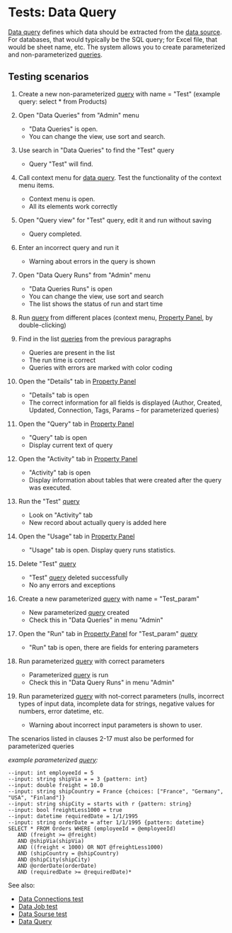 <!-- TITLE: Tests: Data query -->
<!-- SUBTITLE: -->

# Tests: Data Query

[Data query](data-query.md) defines which data should be extracted from the 
[data source](data-connection.md#connectors).
For databases, that would typically be the SQL query; for Excel file, that would be sheet name, etc.
The system allows you to create parameterized and non-parameterized [queries](data-query.md).

## Testing scenarios

1. Create a new non-parameterized [query](data-query.md)  with name = "Test" 
(example query: select * from Products)

1. Open "Data Queries" from "Admin" menu
   * "Data Queries" is open. 
   * You can change the view, use sort and search.

1. Use search in "Data Queries" to find the "Test" query
   * Query "Test" will find.

1. Call context menu for [data query](data-query.md). Test the functionality of the context menu items.
   * Context menu is open. 
   * All its elements work correctly

1. Open "Query view" for "Test" query, edit it and run without saving
   * Query completed.

1. Enter an incorrect query and run it
   * Warning about errors in the query is shown

1. Open "Data Query Runs" from "Admin" menu
   * "Data Queries Runs" is open
   * You can change the view, use sort and search
   * The list shows the status of run and start time

1. Run [query](data-query.md) from different places (context menu, [Property Panel](../overview/navigation.md#properties), by double-clicking)

1. Find in the list [queries](data-query.md) from the previous paragraphs
   * Queries are present in the list 
   * The run time is correct
   * Queries with errors are marked with color coding

1. Open the "Details" tab in [Property Panel](../overview/navigation.md#properties)
   * "Details" tab is open
   * The correct information for all fields is displayed (Author, Created, Updated, Connection, Tags, Params – for parameterized queries)

1. Open the "Query" tab in [Property Panel](../overview/navigation.md#properties)
   * "Query" tab is open
   * Display current text of query

1. Open the "Activity" tab in [Property Panel](../overview/navigation.md#properties)
   * "Activity" tab is open
   * Display information about tables that were created after the query was executed.
      
1. Run the "Test" [query](data-query.md)
   * Look on "Activity" tab
   * New record about actually query is added here

1. Open the "Usage" tab in [Property Panel](../overview/navigation.md#properties)
   * "Usage" tab is open. Display query runs statistics.

1. Delete "Test" [query](data-query.md) 
   * "Test" [query](data-query.md) deleted successfully
   * No any errors and exceptions

1. Create a new parameterized [query](data-query.md)  with name = "Test_param"
   * New parameterized [query](data-query.md) created
   * Check this in "Data Queries" in menu "Admin"

1. Open the "Run" tab in [Property Panel](../overview/navigation.md#properties) for "Test_param" [query](data-query.md)
   * "Run" tab is open, there are fields for entering parameters

1. Run parameterized [query](data-query.md) with correct parameters
   * Parameterized [query](data-query.md) is run
   * Check this in "Data Query Runs" in menu "Admin"

1. Run parameterized [query](data-query.md) with not-correct parameters (nulls, incorrect types 
   of input data, incomplete data for strings, negative values for numbers, error datetime, etc.
   * Warning about incorrect input parameters is shown to user.

The scenarios listed in clauses 2-17 must also be performed for parameterized queries

_example parameterized [query](data-query.md):_
```
--input: int employeeId = 5
--input: string shipVia = = 3 {pattern: int}
--input: double freight = 10.0
--input: string shipCountry = France {choices: ["France", "Germany", "USA", "Finland"]}
--input: string shipCity = starts with r {pattern: string}
--input: bool freightLess1000 = true
--input: datetime requiredDate = 1/1/1995
--input: string orderDate = after 1/1/1995 {pattern: datetime}
SELECT * FROM Orders WHERE (employeeId = @employeeId)
   AND (freight >= @freight)
   AND @shipVia(shipVia)
   AND ((freight < 1000) OR NOT @freightLess1000)
   AND (shipCountry = @shipCountry)
   AND @shipCity(shipCity)
   AND @orderDate(orderDate)
   AND (requiredDate >= @requiredDate)*
```
See also:
 * [Data Connections test](../tests/data-connection-test.md)
 * [Data Job test](../tests/data-job-test.md)
 * [Data Sourse test](../tests/data-source-test.md)
 * [Data Query](data-query.md)
